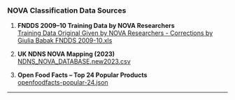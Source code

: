 ### NOVA Classification Data Sources

1. **FNDDS 2009–10 Training Data by NOVA Researchers**  
   [Training Data Original Given by NOVA Researchers - Corrections by Giulia Babak FNDDS 2009-10.xls](https://github.com/menicgiulia/MLFoodProcessing/blob/b8425e63ab8bef318855acce22c2d08d1fff73ef/input_data/Training%20Data%20Original%20Given%20by%20NOVA%20Researchers%20-%20Corrections%20by%20Giulia%20Babak%20FNDDS%202009-10.xls#L2)

2. **UK NDNS NOVA Mapping (2023)**  
   [NDNS_NOVA_DATABASE.new2023.csv](https://github.com/zoecolombet/NOVA_NDNS_code/blob/main/NOVA_NDNS_code_Z%26Y.R)

3. **Open Food Facts – Top 24 Popular Products**  
  [openfoodfacts-popular-24.json](https://www.kaggle.com/datasets/rayremnant/open-food-facts-top-24-popular-products?resource=downloadopenfoodfacts-popular-24.json)

---
